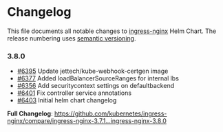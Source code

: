 # Changelog

This file documents all notable changes to [ingress-nginx](https://github.com/kubernetes/ingress-nginx) Helm Chart. The release numbering uses [semantic versioning](http://semver.org).

### 3.8.0

* [#6395](https://github.com/kubernetes/ingress-nginx/pull/6395) Update jettech/kube-webhook-certgen image
* [#6377](https://github.com/kubernetes/ingress-nginx/pull/6377) Added loadBalancerSourceRanges for internal lbs
* [#6356](https://github.com/kubernetes/ingress-nginx/pull/6356) Add securitycontext settings on defaultbackend
* [#6401](https://github.com/kubernetes/ingress-nginx/pull/6401) Fix controller service annotations
* [#6403](https://github.com/kubernetes/ingress-nginx/pull/6403) Initial helm chart changelog

**Full Changelog**: https://github.com/kubernetes/ingress-nginx/compare/ingress-nginx-3.7.1...ingress-nginx-3.8.0
